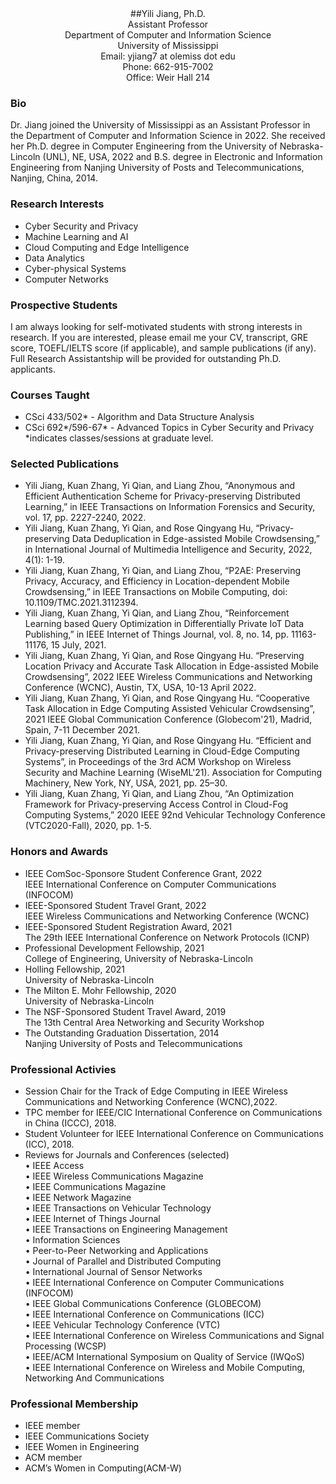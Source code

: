 <center>##Yili Jiang, Ph.D.</center>
<center>Assistant Professor</center>    
<center>Department of Computer and Information Science</center>   
<center>University of Mississippi</center>
<center>Email: yjiang7 at olemiss dot edu</center>   
<center>Phone: 662-915-7002</center>    
<center>Office: Weir Hall 214</center>


### Bio   
  
Dr. Jiang joined the University of Mississippi as an Assistant Professor in the Department of Computer and Information Science in 2022. She received her Ph.D. degree in Computer Engineering from the University of Nebraska-Lincoln (UNL), NE, USA, 2022 and B.S. degree in Electronic and Information Engineering from Nanjing University of Posts and Telecommunications, Nanjing, China, 2014.    

### Research Interests    

- Cyber Security and Privacy
- Machine Learning and AI 
- Cloud Computing and Edge Intelligence
- Data Analytics
- Cyber-physical Systems 
- Computer Networks

### Prospective Students

I am always looking for self-motivated students with strong interests in research. If you are interested, please email me your CV, transcript, GRE score, TOEFL/IELTS score (if applicable), and sample publications (if any). Full Research Assistantship will be provided for outstanding Ph.D. applicants.     

### Courses Taught
- CSci 433/502* - Algorithm and Data Structure Analysis
- CSci 692*/596-67* - Advanced Topics in Cyber Security and Privacy  
*indicates classes/sessions at graduate level.     

### Selected Publications      

- Yili Jiang, Kuan Zhang, Yi Qian, and Liang Zhou, “Anonymous and Efficient Authentication Scheme for Privacy-preserving Distributed Learning,” in IEEE Transactions on Information Forensics and Security, vol. 17, pp. 2227-2240, 2022.   
- Yili Jiang, Kuan Zhang, Yi Qian, and Rose Qingyang Hu, “Privacy-preserving Data Deduplication in Edge-assisted Mobile Crowdsensing,” in International Journal of Multimedia Intelligence and Security, 2022, 4(1): 1-19.
- Yili Jiang, Kuan Zhang, Yi Qian, and Liang Zhou, “P2AE: Preserving Privacy, Accuracy, and Efficiency in Location-dependent Mobile Crowdsensing,” in IEEE Transactions on Mobile Computing, doi: 10.1109/TMC.2021.3112394. 
- Yili Jiang, Kuan Zhang, Yi Qian, and Liang Zhou, “Reinforcement Learning based Query Optimization in Differentially Private IoT Data Publishing,” in IEEE Internet of Things Journal, vol. 8, no. 14, pp. 11163-11176, 15 July, 2021.
- Yili Jiang, Kuan Zhang, Yi Qian, and Rose Qingyang Hu. “Preserving Location Privacy and Accurate Task Allocation in Edge-assisted Mobile Crowdsensing”, 2022 IEEE Wireless Communications and Networking Conference (WCNC), Austin, TX, USA, 10-13 April 2022.
- Yili Jiang, Kuan Zhang, Yi Qian, and Rose Qingyang Hu. “Cooperative Task Allocation in Edge Computing Assisted Vehicular Crowdsensing”, 2021 IEEE Global Communication Conference (Globecom'21), Madrid, Spain, 7-11 December 2021.
- Yili Jiang, Kuan Zhang, Yi Qian, and Rose Qingyang Hu. “Efficient and Privacy-preserving Distributed Learning in Cloud-Edge Computing Systems”, in Proceedings of the 3rd ACM Workshop on Wireless Security and Machine Learning (WiseML'21). Association for Computing Machinery, New York, NY, USA, 2021, pp. 25–30.
- Yili Jiang, Kuan Zhang, Yi Qian, and Liang Zhou, “An Optimization Framework for Privacy-preserving Access Control in Cloud-Fog Computing Systems,” 2020 IEEE 92nd Vehicular Technology Conference (VTC2020-Fall), 2020, pp. 1-5.

### Honors and Awards     
- IEEE ComSoc-Sponsore Student Conference Grant, 2022      
  IEEE International Conference on Computer Communications (INFOCOM)
- IEEE-Sponsored Student Travel Grant, 2022       
  IEEE Wireless Communications and Networking Conference (WCNC)
- IEEE-Sponsored Student Registration Award, 2021       
  The 29th IEEE International Conference on Network Protocols (ICNP)
- Professional Development Fellowship, 2021       
  College of Engineering, University of Nebraska-Lincoln
- Holling Fellowship, 2021       
  University of Nebraska-Lincoln
- The Milton E. Mohr Fellowship, 2020       
  University of Nebraska-Lincoln
- The NSF-Sponsored Student Travel Award, 2019      
  The 13th Central Area Networking and Security Workshop
- The Outstanding Graduation Dissertation, 2014      
  Nanjing University of Posts and Telecommunications
  
### Professional Activies   
- Session Chair for the Track of Edge Computing in IEEE Wireless Communications and Networking Conference (WCNC),2022. 
- TPC member for IEEE/CIC International Conference on Communications in China (ICCC), 2018.
- Student Volunteer for IEEE International Conference on Communications (ICC), 2018.
- Reviews for Journals and Conferences (selected)      
  •	IEEE Access      
  •	IEEE Wireless Communications Magazine    
  •	IEEE Communications Magazine     
  •	IEEE Network Magazine     
  •	IEEE Transactions on Vehicular Technology    
  •	IEEE Internet of Things Journal    
  •	IEEE Transactions on Engineering Management     
  •	Information Sciences     
  •	Peer-to-Peer Networking and Applications    
  •	Journal of Parallel and Distributed Computing     
  •	International Journal of Sensor Networks      
  •	IEEE International Conference on Computer Communications (INFOCOM)      
  •	IEEE Global Communications Conference (GLOBECOM)    
  •	IEEE International Conference on Communications (ICC)    
  •	IEEE Vehicular Technology Conference (VTC)    
  •	IEEE International Conference on Wireless Communications and Signal Processing (WCSP)     
  •	IEEE/ACM International Symposium on Quality of Service (IWQoS)   
  •	IEEE International Conference on Wireless and Mobile Computing, Networking And Communications     

### Professional Membership    
- IEEE member
- IEEE Communications Society
- IEEE Women in Engineering
- ACM member
- ACM’s Women in Computing(ACM-W)

